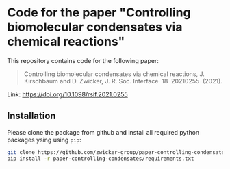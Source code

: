 # Code for the paper "Controlling biomolecular condensates via chemical reactions"

This repository contains code for the following paper:
> Controlling biomolecular condensates via chemical reactions,
> J. Kirschbaum and D. Zwicker,
> J. R. Soc. Interface  18  20210255  (2021).

Link: https://doi.org/10.1098/rsif.2021.0255


Installation
------------

Please clone the package from github and install all required python packages ysing using `pip`:

```bash
git clone https://github.com/zwicker-group/paper-controlling-condensates
pip install -r paper-controlling-condensates/requirements.txt
```


